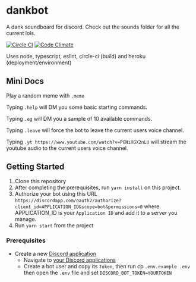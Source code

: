 # dankbot
A dank soundboard for discord. Check out the sounds folder for all the current lols.

[![Circle CI](https://circleci.com/gh/jonocairns/dankbot.svg?style=shield&circle-token=:circle-token)](https://circleci.com/gh/jonocairns/dankbot) [![Code Climate](https://codeclimate.com/github/jonocairns/dankbot/badges/gpa.svg)](https://codeclimate.com/github/jonocairns/dankbot)

Uses node, typescript, eslint, circle-ci (build) and heroku (deployment/environment)

## Mini Docs

Play a random meme with `.meme` 

Typing `.help` will DM you some basic starting commands.

Typing `.eg` will DM you a sample of 10 available commands.

Typing `.leave` will force the bot to leave the current users voice channel.

Typing `.yt https://www.youtube.com/watch?v=PGNiXGX2nLU` will stream the youtube audio to the current users voice channel.

## Getting Started
1. Clone this repository
2. After completing the prerequisites, run `yarn install` on this project.
3. Authorize your bot using this URL `https://discordapp.com/oauth2/authorize?client_id=APPLICATION_ID&scope=bot&permissions=0` where APPLICATION_ID is your `Application ID` and add it to a server you manage.
4. Run `yarn start` from the project

### Prerequisites
- Create a new [Discord application](https://discordapp.com/developers/applications/me)
  - Navigate to [your Discord applications](https://discordapp.com/developers/applications/me)
  - Create a bot user and copy its `Token`, then run cp `.env.example .env` then open the `.env` file and set `DISCORD_BOT_TOKEN=YOURTOKEN`

